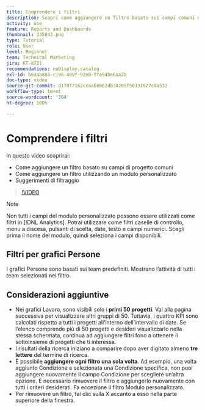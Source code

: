 ```yaml
---
title: Comprendere i filtri
description: Scopri come aggiungere un filtro basato sui campi comuni dei progetti e come aggiungere un filtro utilizzando un modulo personalizzato, il tutto in [!UICONTROL Funzionalità di analisi avanzate].
activity: use
feature: Reports and Dashboards
thumbnail: 335043.png
type: Tutorial
role: User
level: Beginner
team: Technical Marketing
jira: KT-8721
recommendations: noDisplay,catalog
exl-id: b63ab88a-c196-489f-92e8-ffe94be6aa2b
doc-type: video
source-git-commit: d17df7162ccaab6b62db34209f50131927c0a532
workflow-type: tm+mt
source-wordcount: '264'
ht-degree: 100%

---
```


# Comprendere i filtri

In questo video scoprirai:

* Come aggiungere un filtro basato su campi di progetto comuni
* Come aggiungere un filtro utilizzando un modulo personalizzato
* Suggerimenti di filtraggio

>[!VIDEO](https://video.tv.adobe.com/v/335043/?quality=12&learn=on&enablevpops)

>[!NOTE]
>
>Non tutti i campi del modulo personalizzato possono essere utilizzati come filtri in [!DNL Analytics]. Potrai utilizzare come filtri caselle di controllo, menu a discesa, pulsanti di scelta, date, testo e campi numerici. Scegli prima il nome del modulo, quindi seleziona i campi disponibili.

## Filtri per grafici Persone

I grafici Persone sono basati sui team predefiniti. Mostrano l’attività di tutti i team selezionati nel filtro.

## Considerazioni aggiuntive

* Nei grafici Lavoro, sono visibili solo i **primi 50 progetti**. Vai alla pagina successiva per visualizzare altri gruppi di 50. Tuttavia, i quattro KPI sono calcolati rispetto a tutti i progetti all’interno dell’intervallo di date. Se l’elenco comprende più di 50 progetti e desideri visualizzarlo nella stessa schermata, continua ad aggiungere filtri fono a ottenere il sottoinsieme di progetti che ti interessa.
* I risultati della ricerca iniziano a comparire dopo aver digitato almeno **tre lettere** del termine di ricerca.
* È possibile **aggiungere ogni filtro una sola volta**. Ad esempio, una volta aggiunto Condizione e selezionata una Condizione specifica, non puoi aggiungere nuovamente il campo Condizione per scegliere un’altra opzione. È necessario rimuovere il filtro e aggiungerlo nuovamente con tutti i criteri desiderati. Fa eccezione il filtro Modulo personalizzato.
* Per rimuovere un filtro, fai clic sulla X accanto a esso nella parte superiore della finestra.
